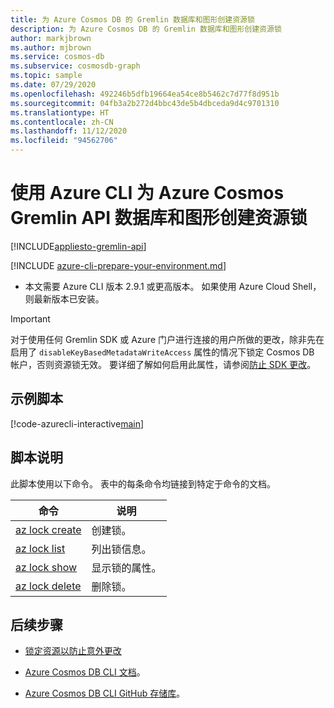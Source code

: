 ```yaml
---
title: 为 Azure Cosmos DB 的 Gremlin 数据库和图形创建资源锁
description: 为 Azure Cosmos DB 的 Gremlin 数据库和图形创建资源锁
author: markjbrown
ms.author: mjbrown
ms.service: cosmos-db
ms.subservice: cosmosdb-graph
ms.topic: sample
ms.date: 07/29/2020
ms.openlocfilehash: 492246b5dfb19664ea54ce8b5462c7d77f8d951b
ms.sourcegitcommit: 04fb3a2b272d4bbc43de5b4dbceda9d4c9701310
ms.translationtype: HT
ms.contentlocale: zh-CN
ms.lasthandoff: 11/12/2020
ms.locfileid: "94562706"
---
```

# <a name="create-a-resource-lock-for-azure-cosmos-gremlin-api-database-and-graph-using-azure-cli"></a>使用 Azure CLI 为 Azure Cosmos Gremlin API 数据库和图形创建资源锁
[!INCLUDE[appliesto-gremlin-api](../../../includes/appliesto-gremlin-api.md)]

[!INCLUDE [azure-cli-prepare-your-environment.md](../../../../../includes/azure-cli-prepare-your-environment.md)]

- 本文需要 Azure CLI 版本 2.9.1 或更高版本。 如果使用 Azure Cloud Shell，则最新版本已安装。

> [!IMPORTANT]
> 对于使用任何 Gremlin SDK 或 Azure 门户进行连接的用户所做的更改，除非先在启用了 `disableKeyBasedMetadataWriteAccess` 属性的情况下锁定 Cosmos DB 帐户，否则资源锁无效。 要详细了解如何启用此属性，请参阅[防止 SDK 更改](../../../role-based-access-control.md#prevent-sdk-changes)。

## <a name="sample-script"></a>示例脚本

[!code-azurecli-interactive[main](../../../../../cli_scripts/cosmosdb/gremlin/lock.sh "Create a resource lock for an Azure Cosmos DB Gremlin API database and graph.")]

## <a name="script-explanation"></a>脚本说明

此脚本使用以下命令。 表中的每条命令均链接到特定于命令的文档。

| 命令 | 说明 |
|---|---|
| [az lock create](/cli/azure/lock#az-lock-create) | 创建锁。 |
| [az lock list](/cli/azure/lock#az-lock-list) | 列出锁信息。 |
| [az lock show](/cli/azure/lock#az-lock-show) | 显示锁的属性。 |
| [az lock delete](/cli/azure/lock#az-lock-delete) | 删除锁。 |

## <a name="next-steps"></a>后续步骤

- [锁定资源以防止意外更改](../../../../azure-resource-manager/management/lock-resources.md)

- [Azure Cosmos DB CLI 文档](/cli/azure/cosmosdb)。

- [Azure Cosmos DB CLI GitHub 存储库](https://github.com/Azure-Samples/azure-cli-samples/tree/master/cosmosdb)。
